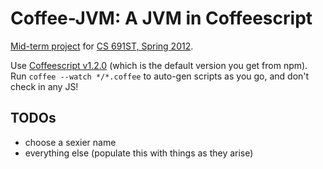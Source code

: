 Coffee-JVM: A JVM in Coffeescript
=================================
[Mid-term project](http://plasma.cs.umass.edu/emery/grad-systems-project-1) 
for [CS 691ST, Spring 2012](http://plasma.cs.umass.edu/emery/grad-systems).

Use [Coffeescript v1.2.0](http://coffeescript.org/) (which is the default version you get from npm).
Run `coffee --watch */*.coffee` to auto-gen scripts as you go, and don't check in any JS!

TODOs
-----
 - choose a sexier name
 - everything else (populate this with things as they arise)


